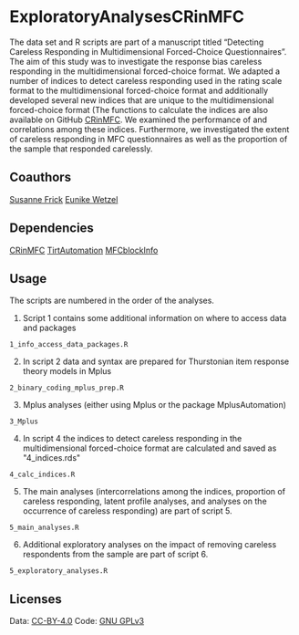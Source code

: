 # ExploratoryAnalysesCRinMFC

The data set and R scripts are part of a manuscript titled “Detecting Careless Responding in Multidimensional Forced-Choice Questionnaires”. 
The aim of this study was to investigate the response bias careless responding 
in the multidimensional forced-choice format. We adapted a number of indices to 
detect careless responding used in the rating scale format to the 
multidimensional forced-choice format and additionally developed several new 
indices that are unique to the multidimensional forced-choice format (The 
functions to calculate the indices are also available on GitHub [CRinMFC](https://github.com/rkupffer/CRinMFConline). We examined the performance of and correlations among these indices. Furthermore,
we investigated the extent of careless responding in MFC questionnaires as well 
as the proportion of the sample that responded carelessly.

## Coauthors
[Susanne Frick](https://github.com/susanne-frick)
[Eunike Wetzel](https://github.com/eunike-wetzel)

## Dependencies
[CRinMFC](https://github.com/rkupffer/CRinMFC)
[TirtAutomation](https://github.com/susanne-frick/TirtAutomation)
[MFCblockInfo](https://github.com/susanne-frick/MFCblockInfo)

## Usage
The scripts are numbered in the order of the analyses.

1. Script 1 contains some additional information on where to access data and packages
```
1_info_access_data_packages.R
```
2. In script 2 data and syntax are prepared for Thurstonian item response theory models in Mplus
```
2_binary_coding_mplus_prep.R
```
3. Mplus analyses (either using Mplus or the package MplusAutomation)
```
3_Mplus
```
4. In script 4 the indices to detect careless responding in the multidimensional forced-choice format are calculated and saved as "4_indices.rds"
```
4_calc_indices.R
```
5. The main analyses (intercorrelations among the indices, proportion of careless responding, latent profile analyses, and analyses on the occurrence of careless responding) are part of script 5.
```
5_main_analyses.R
```
6. Additional exploratory analyses on the impact of removing careless respondents from the sample are part of script 6.
```
5_exploratory_analyses.R
```

## Licenses
Data:
[CC-BY-4.0](https://choosealicense.com/licenses/cc-by-4.0/)
Code:
[GNU GPLv3](https://choosealicense.com/licenses/gpl-3.0/)
